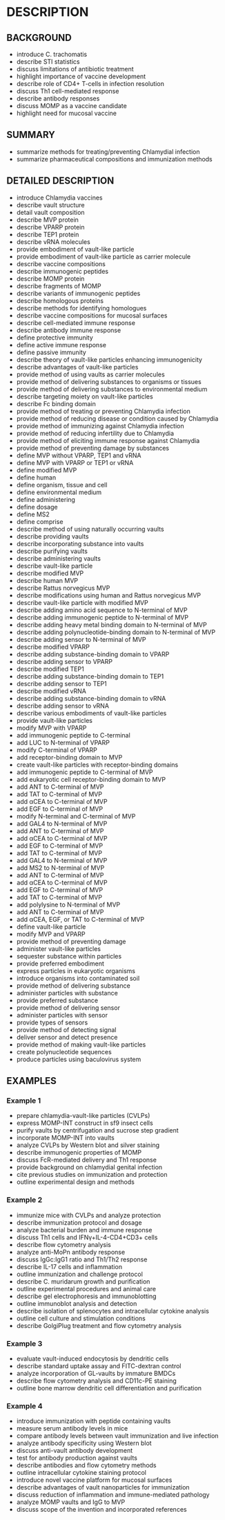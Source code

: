 # DESCRIPTION

## BACKGROUND

- introduce C. trachomatis
- describe STI statistics
- discuss limitations of antibiotic treatment
- highlight importance of vaccine development
- describe role of CD4+ T-cells in infection resolution
- discuss Th1 cell-mediated response
- describe antibody responses
- discuss MOMP as a vaccine candidate
- highlight need for mucosal vaccine

## SUMMARY

- summarize methods for treating/preventing Chlamydial infection
- summarize pharmaceutical compositions and immunization methods

## DETAILED DESCRIPTION

- introduce Chlamydia vaccines
- describe vault structure
- detail vault composition
- describe MVP protein
- describe VPARP protein
- describe TEP1 protein
- describe vRNA molecules
- provide embodiment of vault-like particle
- provide embodiment of vault-like particle as carrier molecule
- describe vaccine compositions
- describe immunogenic peptides
- describe MOMP protein
- describe fragments of MOMP
- describe variants of immunogenic peptides
- describe homologous proteins
- describe methods for identifying homologues
- describe vaccine compositions for mucosal surfaces
- describe cell-mediated immune response
- describe antibody immune response
- define protective immunity
- define active immune response
- define passive immunity
- describe theory of vault-like particles enhancing immunogenicity
- describe advantages of vault-like particles
- provide method of using vaults as carrier molecules
- provide method of delivering substances to organisms or tissues
- provide method of delivering substances to environmental medium
- describe targeting moiety on vault-like particles
- describe Fc binding domain
- provide method of treating or preventing Chlamydia infection
- provide method of reducing disease or condition caused by Chlamydia
- provide method of immunizing against Chlamydia infection
- provide method of reducing infertility due to Chlamydia
- provide method of eliciting immune response against Chlamydia
- provide method of preventing damage by substances
- define MVP without VPARP, TEP1 and vRNA
- define MVP with VPARP or TEP1 or vRNA
- define modified MVP
- define human
- define organism, tissue and cell
- define environmental medium
- define administering
- define dosage
- define MS2
- define comprise
- describe method of using naturally occurring vaults
- describe providing vaults
- describe incorporating substance into vaults
- describe purifying vaults
- describe administering vaults
- describe vault-like particle
- describe modified MVP
- describe human MVP
- describe Rattus norvegicus MVP
- describe modifications using human and Rattus norvegicus MVP
- describe vault-like particle with modified MVP
- describe adding amino acid sequence to N-terminal of MVP
- describe adding immunogenic peptide to N-terminal of MVP
- describe adding heavy metal binding domain to N-terminal of MVP
- describe adding polynucleotide-binding domain to N-terminal of MVP
- describe adding sensor to N-terminal of MVP
- describe modified VPARP
- describe adding substance-binding domain to VPARP
- describe adding sensor to VPARP
- describe modified TEP1
- describe adding substance-binding domain to TEP1
- describe adding sensor to TEP1
- describe modified vRNA
- describe adding substance-binding domain to vRNA
- describe adding sensor to vRNA
- describe various embodiments of vault-like particles
- provide vault-like particles
- modify MVP with VPARP
- add immunogenic peptide to C-terminal
- add LUC to N-terminal of VPARP
- modify C-terminal of VPARP
- add receptor-binding domain to MVP
- create vault-like particles with receptor-binding domains
- add immunogenic peptide to C-terminal of MVP
- add eukaryotic cell receptor-binding domain to MVP
- add ANT to C-terminal of MVP
- add TAT to C-terminal of MVP
- add αCEA to C-terminal of MVP
- add EGF to C-terminal of MVP
- modify N-terminal and C-terminal of MVP
- add GAL4 to N-terminal of MVP
- add ANT to C-terminal of MVP
- add αCEA to C-terminal of MVP
- add EGF to C-terminal of MVP
- add TAT to C-terminal of MVP
- add GAL4 to N-terminal of MVP
- add MS2 to N-terminal of MVP
- add ANT to C-terminal of MVP
- add αCEA to C-terminal of MVP
- add EGF to C-terminal of MVP
- add TAT to C-terminal of MVP
- add polylysine to N-terminal of MVP
- add ANT to C-terminal of MVP
- add αCEA, EGF, or TAT to C-terminal of MVP
- define vault-like particle
- modify MVP and VPARP
- provide method of preventing damage
- administer vault-like particles
- sequester substance within particles
- provide preferred embodiment
- express particles in eukaryotic organisms
- introduce organisms into contaminated soil
- provide method of delivering substance
- administer particles with substance
- provide preferred substance
- provide method of delivering sensor
- administer particles with sensor
- provide types of sensors
- provide method of detecting signal
- deliver sensor and detect presence
- provide method of making vault-like particles
- create polynucleotide sequences
- produce particles using baculovirus system

## EXAMPLES

### Example 1

- prepare chlamydia-vault-like particles (CVLPs)
- express MOMP-INT construct in sf9 insect cells
- purify vaults by centrifugation and sucrose step gradient
- incorporate MOMP-INT into vaults
- analyze CVLPs by Western blot and silver staining
- describe immunogenic properties of MOMP
- discuss FcR-mediated delivery and Th1 response
- provide background on chlamydial genital infection
- cite previous studies on immunization and protection
- outline experimental design and methods

### Example 2

- immunize mice with CVLPs and analyze protection
- describe immunization protocol and dosage
- analyze bacterial burden and immune response
- discuss Th1 cells and IFNγ+IL-4-CD4+CD3+ cells
- describe flow cytometry analysis
- analyze anti-MoPn antibody response
- discuss IgGc:IgG1 ratio and Th1/Th2 response
- describe IL-17 cells and inflammation
- outline immunization and challenge protocol
- describe C. muridarum growth and purification
- outline experimental procedures and animal care
- describe gel electrophoresis and immunoblotting
- outline immunoblot analysis and detection
- describe isolation of splenocytes and intracellular cytokine analysis
- outline cell culture and stimulation conditions
- describe GolgiPlug treatment and flow cytometry analysis

### Example 3

- evaluate vault-induced endocytosis by dendritic cells
- describe standard uptake assay and FITC-dextran control
- analyze incorporation of GL-vaults by immature BMDCs
- describe flow cytometry analysis and CD11c-PE staining
- outline bone marrow dendritic cell differentiation and purification

### Example 4

- introduce immunization with peptide containing vaults
- measure serum antibody levels in mice
- compare antibody levels between vault immunization and live infection
- analyze antibody specificity using Western blot
- discuss anti-vault antibody development
- test for antibody production against vaults
- describe antibodies and flow cytometry methods
- outline intracellular cytokine staining protocol
- introduce novel vaccine platform for mucosal surfaces
- describe advantages of vault nanoparticles for immunization
- discuss reduction of inflammation and immune-mediated pathology
- analyze MOMP vaults and IgG to MVP
- discuss scope of the invention and incorporated references

